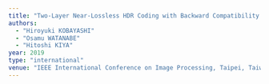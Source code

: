 ```yaml
---
title: "Two-Layer Near-Lossless HDR Coding with Backward Compatibility to JPEG"
authors:
  - "Hiroyuki KOBAYASHI"
  - "Osamu WATANABE"
  - "Hitoshi KIYA"
year: 2019
type: "international"
venue: "IEEE International Conference on Image Processing, Taipei, Taiwan, 2019-09-25."
---
```

